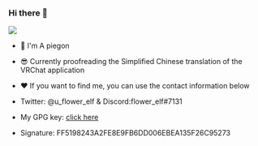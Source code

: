### Hi there 👋

 ![](https://komarev.com/ghpvc/?username=flower-elf)

- 🌱 I'm A piegon
- 😎 Currently proofreading the Simplified Chinese translation of the VRChat application
- ❤️ If you want to find me, you can use the contact information below
- Twitter: @u_flower_elf & Discord:flower_elf#7131

- My GPG key: [click here](https://raincloud.glaorg.top/GPG)
- Signature: FF5198243A2FE8E9FB6DD006EBEA135F26C95273
